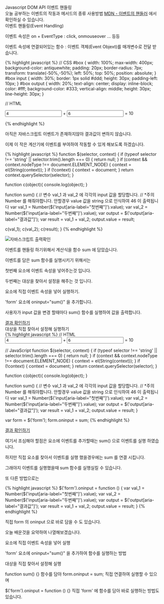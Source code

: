 <div class="box">
<div class="small-title">
	Javascript DOM API 이벤트 핸들링
</div>		
  <div class="pro-txt">
    오늘 공부하는 이벤트의 작동과 메서드의 종류 사용방법
    <a href="https://developer.mozilla.org/ko/docs/Web/API/Event" target="_balnk">MDN - 이벤트의 핸들러</a>
    에서 확인하실 수 있습니다.
  </div>
  <div class="small-title">이벤트 핸들링(Event Handling)</div>
  <p>이벤트 속성은 on + EventType : click, onmouseover ... 등등</p>
  <p>이벤트 속성에 연결되어있는 함수 : 이벤트 객체(Event Objext)를 매개변수로 전달 받습니다.</p>
</div>
<div class="box">
{% highlight javascript %}
// CSS
#box {
    width: 100%;
    max-width: 400px;
    background-color: antiquewhite;
    padding: 20px;
    border-radius: 7px;
    transform: translate(-50%,-50%);
    left: 50%;
    top: 50%;
    position: absolute;
}
#box input {
    width: 30%;
    border: 1px solid #ddd;
    height: 30px;
    padding-left: 10px;
}
#box output {
    width: 20%;
    text-align: center;
    display: inline-block;
    color: #fff;
    background-color: #333;
    vertical-align: middle;
    height: 30px;
    line-height: 30px;
}

// HTML
<form oninput="sum()">
	<div id="box">
		<input value="4" aria-label="첫번째" type="number"> 
		+ 
		<input value="6" aria-label="두번째" type="number">
		=
		<output aria-label="결과값">10</output>
	</div>
</form> 
{% endhighlight %}

<p>아직은 자바스크립트 이벤트가 존재하지않아 결과값이 변하지 않습니다.</p>
<p>이제 이 작은 계산기에 이벤트를 부여하여 작동할 수 있게 해보도록 하겠습니다.</p>
</div>
<div class="box">
{% highlight javascript %}
function $(selector, context) {
  if (typeof selector !== 'string' || selector.trim().length === 0) { return null; }
  if (context && context.nodeType !== document.ELEMENT_NODE) { context = el(String(context)); }
  if (!context) { context = document; }
  return context.querySelector(selector);
}

function c(object){
  console.log(object);
}

function sum() {
  // 변수 val_1 과 val_2 에 각각의 input 값을 할당합니다.
  // *주의 Number 를 해줘야합니다. 안할경우 value 값을 string 으로 인식하여 46 이 출력됩니다
  var val_1 = Number($('input[aria-label="첫번째"]').value);
  var val_2 = Number($('input[aria-label="두번째"]').value);
  var output = $('output[aria-label="결과값"]');
  var result = val_1 + val_2;
  output.value = result;

  c(val_1);
  c(val_2);
  c(result);
}
{% endhighlight %}
<div class="img-box">
  <img src="{{ site.baseurl }}/static/img/post/2018-09-16-1.png" alt="자바스크립트 출력확인" />
</div>
<p>이벤트를 핸들링 하기위해서 계산식을 함수 sum 에 담았습니다.</p>
<p>이벤트를 담은 sum 함수를 실행시키기 위해서는</p>
<p>첫번째 요소에 이벤트 속성을 넣어주는것 입니다.</p>
<p>두번째는 대상을 찾아서 설정을 해주는 것 입니다.</p>
<div class="small-title">요소에 직접 이벤트 속성을 넣어 실행하기.</div>
<p>'form' 요소에 oninput="sum()" 을 추가합니다.</p>
<p>사용자가 input 값을 변경 할때마다 sum() 함수를 실행하여 값을 출력합니다.</p>
<div class="pro-txt">
  <a href="https://codepen.io/anon/pen/ZMMXBE" target="_balnk">결과 확인하기</a>
</div>

<div class="small-title">대상을 직접 찾아서 설정해 실행하기</div>
{% highlight javascript %}
// HTML
<form>
  <div id="box">
    <input value="4" aria-label="첫번째" type="number"> 
    + 
    <input value="6" aria-label="두번째" type="number">
    =
    <output aria-label="결과값">10</output>
  </div>
</form> 

// JavaScript
function $(selector, context) {
  if (typeof selector !== 'string' || selector.trim().length === 0) { return null; }
  if (context && context.nodeType !== document.ELEMENT_NODE) { context = el(String(context)); }
  if (!context) { context = document; }
  return context.querySelector(selector);
}

function c(object){
  console.log(object);
}

function sum() {
  // 변수 val_1 과 val_2 에 각각의 input 값을 할당합니다.
  // *주의 Number 를 해줘야합니다. 안할경우 value 값을 string 으로 인식하여 46 이 출력됩니다
  var val_1 = Number($('input[aria-label="첫번째"]').value);
  var val_2 = Number($('input[aria-label="두번째"]').value);
  var output = $('output[aria-label="결과값"]');
  var result = val_1 + val_2;
  output.value = result;
}

var form = $('form');
form.oninput = sum;
{% endhighlight %}

<div class="pro-txt">
  <a href="https://codepen.io/anon/pen/OooxME" target="_balnk">결과 확인하기</a>
</div>
<p>여기서 조심해야 할점은 요소에 이벤트를 추가할때는 sum() 으로 이벤트를 실행 하였습니다.</p>
<p>하지만 직접 요소를 찾아서 이벤트를 실행 했을경우에는 sum 를 연결 시킵니다.</p>
<p>그래야지 이벤트를 실행했을때 sum 함수를 실행실킬 수 있습니다.</p>
<p>또 다른 방법으로는 </p>

{% highlight javascript %}
$('form').oninput = function () {
 var val_1 = Number($('input[aria-label="첫번째"]').value);
 var val_2 = Number($('input[aria-label="두번째"]').value);
 var output = $('output[aria-label="결과값"]');
 var result = val_1 + val_2;
 output.value = result;
}
{% endhighlight %}
<p>직접 form 의 oninput 으로 바로 담을 수 도 있습니다.</p>
</div>

<div class="box">
	<p>오늘 배운것을 요약하여 나열해보겠습니다.</p>
	<div class="small-title">요소에 직접 이벤트 속성을 넣어 실행</div>
	<p>'form' 요소에 oninput="sum()" 을 추가하여 함수를 실행하는 방법</p>
	<div class="small-title">대상을 직접 찾아서 설정해 실행</div>
	<p>function sum() {} 함수를 담아 form.oninput = sum; 직접 연결하여 실행할 수 있으며 </p>
	<p>$('form').oninput = function () {} 직접 'form' 에 함수를 담아 바로 실행하는 방법도 있습니다.</p>
</div>
